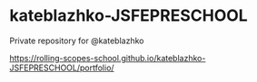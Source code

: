 # kateblazhko-JSFEPRESCHOOL
Private repository for @kateblazhko

https://rolling-scopes-school.github.io/kateblazhko-JSFEPRESCHOOL/portfolio/
